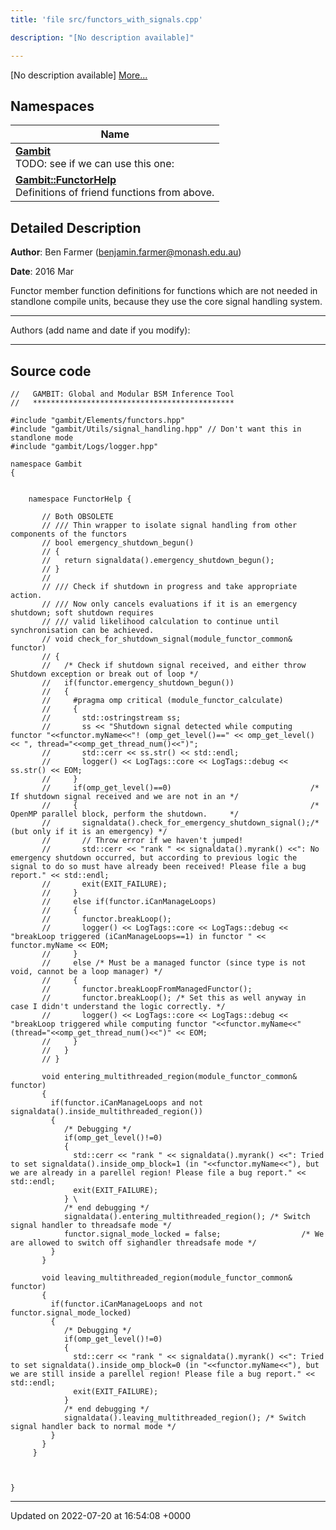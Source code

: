 ```yaml
---
title: 'file src/functors_with_signals.cpp'

description: "[No description available]"

---
```







[No description available] [More...](#detailed-description)

## Namespaces

| Name           |
| -------------- |
| **[Gambit](/documentation/code/namespaces/namespacegambit/)** <br>TODO: see if we can use this one:  |
| **[Gambit::FunctorHelp](/documentation/code/namespaces/namespacegambit_1_1functorhelp/)** <br>Definitions of friend functions from above.  |

## Detailed Description


**Author**: Ben Farmer ([benjamin.farmer@monash.edu.au](mailto:benjamin.farmer@monash.edu.au)) 

**Date**: 2016 Mar

Functor member function definitions for functions which are not needed in standlone compile units, because they use the core signal handling system.



------------------

Authors (add name and date if you modify):



------------------




## Source code

```
//   GAMBIT: Global and Modular BSM Inference Tool
//   *********************************************

#include "gambit/Elements/functors.hpp"
#include "gambit/Utils/signal_handling.hpp" // Don't want this in standlone mode
#include "gambit/Logs/logger.hpp"

namespace Gambit
{


    namespace FunctorHelp {
       
       // Both OBSOLETE   
       // /// Thin wrapper to isolate signal handling from other components of the functors 
       // bool emergency_shutdown_begun()
       // {
       //   return signaldata().emergency_shutdown_begun();
       // }
       //      
       // /// Check if shutdown in progress and take appropriate action.
       // /// Now only cancels evaluations if it is an emergency shutdown; soft shutdown requires
       // /// valid likelihood calculation to continue until synchronisation can be achieved.
       // void check_for_shutdown_signal(module_functor_common& functor)
       // {
       //   /* Check if shutdown signal received, and either throw Shutdown exception or break out of loop */
       //   if(functor.emergency_shutdown_begun())
       //   {
       //     #pragma omp critical (module_functor_calculate)
       //     {
       //       std::ostringstream ss;
       //       ss << "Shutdown signal detected while computing functor "<<functor.myName<<"! (omp_get_level()==" << omp_get_level() << ", thread="<<omp_get_thread_num()<<")";
       //       std::cerr << ss.str() << std::endl;
       //       logger() << LogTags::core << LogTags::debug << ss.str() << EOM;
       //     }
       //     if(omp_get_level()==0)                               /* If shutdown signal received and we are not in an */
       //     {                                                    /* OpenMP parallel block, perform the shutdown.     */
       //       signaldata().check_for_emergency_shutdown_signal();/* (but only if it is an emergency) */
       //       // Throw error if we haven't jumped!
       //       std::cerr << "rank " << signaldata().myrank() <<": No emergency shutdown occurred, but according to previous logic the signal to do so must have already been received! Please file a bug report." << std::endl;
       //       exit(EXIT_FAILURE);
       //     } 
       //     else if(functor.iCanManageLoops)
       //     {
       //       functor.breakLoop();
       //       logger() << LogTags::core << LogTags::debug << "breakLoop triggered (iCanManageLoops==1) in functor " << functor.myName << EOM;
       //     }
       //     else /* Must be a managed functor (since type is not void, cannot be a loop manager) */
       //     {
       //       functor.breakLoopFromManagedFunctor();
       //       functor.breakLoop(); /* Set this as well anyway in case I didn't understand the logic correctly. */
       //       logger() << LogTags::core << LogTags::debug << "breakLoop triggered while computing functor "<<functor.myName<<" (thread="<<omp_get_thread_num()<<")" << EOM;
       //     }
       //   }
       // }

       void entering_multithreaded_region(module_functor_common& functor)
       {
         if(functor.iCanManageLoops and not signaldata().inside_multithreaded_region())
         {
            /* Debugging */
            if(omp_get_level()!=0)
            {
              std::cerr << "rank " << signaldata().myrank() <<": Tried to set signaldata().inside_omp_block=1 (in "<<functor.myName<<"), but we are already in a parellel region! Please file a bug report." << std::endl;
              exit(EXIT_FAILURE);
            } \
            /* end debugging */
            signaldata().entering_multithreaded_region(); /* Switch signal handler to threadsafe mode */
            functor.signal_mode_locked = false;                  /* We are allowed to switch off sighandler threadsafe mode */
         }
       }

       void leaving_multithreaded_region(module_functor_common& functor)
       {
         if(functor.iCanManageLoops and not functor.signal_mode_locked)
         {
            /* Debugging */
            if(omp_get_level()!=0)
            {
              std::cerr << "rank " << signaldata().myrank() <<": Tried to set signaldata().inside_omp_block=0 (in "<<functor.myName<<"), but we are still inside a parellel region! Please file a bug report." << std::endl;
              exit(EXIT_FAILURE);
            }
            /* end debugging */
            signaldata().leaving_multithreaded_region(); /* Switch signal handler back to normal mode */
         }
       }
     }



}
```


-------------------------------

Updated on 2022-07-20 at 16:54:08 +0000
